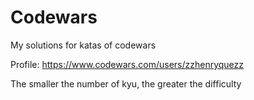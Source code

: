 # Codewars

My solutions for katas of codewars

Profile: https://www.codewars.com/users/zzhenryquezz

The smaller the number of kyu, the greater the difficulty
